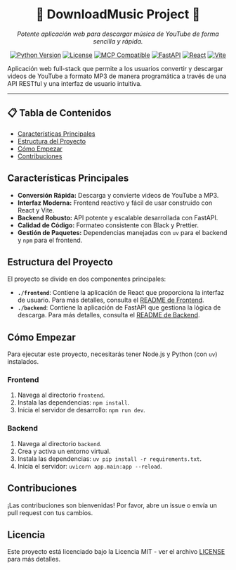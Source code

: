 <div align="center">
  <h1>🎵 DownloadMusic Project 🎵</h1>


<p >
  <em>Potente aplicación web para descargar música de YouTube de forma sencilla y rápida.</em>
</p>

  [![Python Version](https://img.shields.io/badge/python-3.11+-blue.svg)](https://www.python.org/)
  [![License](https://img.shields.io/badge/license-MIT-green.svg)](LICENSE)
  [![MCP Compatible](https://img.shields.io/badge/MCP-Compatible-brightgreen)](https://modelcontextprotocol.io)
  [![FastAPI](https://img.shields.io/badge/FastAPI-005571?logo=fastapi)](https://fastapi.tiangolo.com/)
  [![React](https://img.shields.io/badge/React-20232a?logo=react&logoColor=61DAFB)](https://reactjs.org/)
  [![Vite](https://img.shields.io/badge/Vite-646CFF?logo=vite&logoColor=white)](https://vitejs.dev/)

</Div>

Aplicación web full-stack que permite a los usuarios convertir y descargar videos de YouTube a formato MP3 de manera programática a través de una API RESTful y una interfaz de usuario intuitiva.

---

## 📋 Tabla de Contenidos

- [Características Principales](#-características-principales)
- [Estructura del Proyecto](#️-estructura-del-proyecto)
- [Cómo Empezar](#-cómo-empezar)
- [Contribuciones](#-contribuciones)

## Características Principales

- **Conversión Rápida:** Descarga y convierte videos de YouTube a MP3.
- **Interfaz Moderna:** Frontend reactivo y fácil de usar construido con React y Vite.
- **Backend Robusto:** API potente y escalable desarrollada con FastAPI.
- **Calidad de Código:** Formateo consistente con Black y Prettier.
- **Gestión de Paquetes:** Dependencias manejadas con `uv` para el backend y `npm` para el frontend.

## Estructura del Proyecto

El proyecto se divide en dos componentes principales:

- **`./frontend`**: Contiene la aplicación de React que proporciona la interfaz de usuario. Para más detalles, consulta el [README de Frontend](./frontend/README.md).
- **`./backend`**: Contiene la aplicación de FastAPI que gestiona la lógica de descarga. Para más detalles, consulta el [README de Backend](./backend/README.md).

## Cómo Empezar

Para ejecutar este proyecto, necesitarás tener Node.js y Python (con `uv`) instalados.

### Frontend

1.  Navega al directorio `frontend`.
2.  Instala las dependencias: `npm install`.
3.  Inicia el servidor de desarrollo: `npm run dev`.

### Backend

1.  Navega al directorio `backend`.
2.  Crea y activa un entorno virtual.
3.  Instala las dependencias: `uv pip install -r requirements.txt`.
4.  Inicia el servidor: `uvicorn app.main:app --reload`.

## Contribuciones

¡Las contribuciones son bienvenidas! Por favor, abre un issue o envía un pull request con tus cambios.

## Licencia

Este proyecto está licenciado bajo la Licencia MIT - ver el archivo [LICENSE](LICENSE) para más detalles.